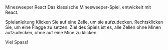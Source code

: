 Minesweeper React
Das klassische Minesweeper-Spiel, entwickelt mit React.

Spielanleitung
Klicken Sie auf eine Zelle, um sie aufzudecken. Rechtsklicken Sie, um eine Flagge zu setzen. Ziel des Spiels ist es, alle Zellen ohne Minen aufzudecken, ohne auf eine Mine zu klicken.

Viel Spass!
